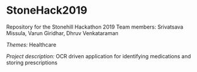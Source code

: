 # StoneHack2019
Repository for the Stonehill Hackathon 2019
Team members: Srivatsava Missula, Varun Giridhar, Dhruv Venkataraman

*Themes:* Healthcare

*Project description:* OCR driven application for identifying medications and storing prescriptions
